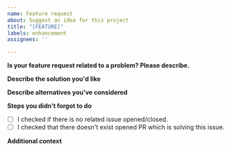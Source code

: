 ```yaml
---
name: Feature request
about: Suggest an idea for this project
title: "[FEATURE]"
labels: enhancement
assignees: ''

---
```


**Is your feature request related to a problem? Please describe.**
<!--
A clear and concise description of what the problem is. Ex. I'm always frustrated when [...]
-->

**Describe the solution you'd like**
<!--
A clear and concise description of what you want to happen.
-->

**Describe alternatives you've considered**
<!--
A clear and concise description of any alternative solutions or features you've considered.
-->

**Steps you didn't forgot to do**

- [ ] I checked if there is no related issue opened/closed.
- [ ] I checked that there doesn't exist opened PR which is solving this issue.

**Additional context**
<!--
Add any other context or screenshots about the feature request here.
-->
